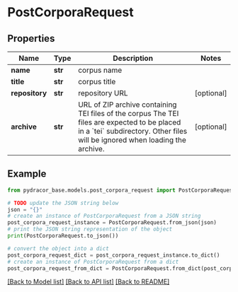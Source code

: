 # PostCorporaRequest


## Properties

Name | Type | Description | Notes
------------ | ------------- | ------------- | -------------
**name** | **str** | corpus name | 
**title** | **str** | corpus title | 
**repository** | **str** | repository URL | [optional] 
**archive** | **str** | URL of ZIP archive containing TEI files of the corpus The TEI files are expected to be placed in a &#x60;tei&#x60; subdirectory. Other files will be ignored when loading the archive.  | [optional] 

## Example

```python
from pydracor_base.models.post_corpora_request import PostCorporaRequest

# TODO update the JSON string below
json = "{}"
# create an instance of PostCorporaRequest from a JSON string
post_corpora_request_instance = PostCorporaRequest.from_json(json)
# print the JSON string representation of the object
print(PostCorporaRequest.to_json())

# convert the object into a dict
post_corpora_request_dict = post_corpora_request_instance.to_dict()
# create an instance of PostCorporaRequest from a dict
post_corpora_request_from_dict = PostCorporaRequest.from_dict(post_corpora_request_dict)
```
[[Back to Model list]](../README.md#documentation-for-models) [[Back to API list]](../README.md#documentation-for-api-endpoints) [[Back to README]](../README.md)


